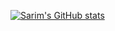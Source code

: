 [![Sarim's GitHub stats](https://github-readme-stats.vercel.app/api?username=devsarim&show_icons=true&theme=radical)](https://github.com/anuraghazra/github-readme-stats)
